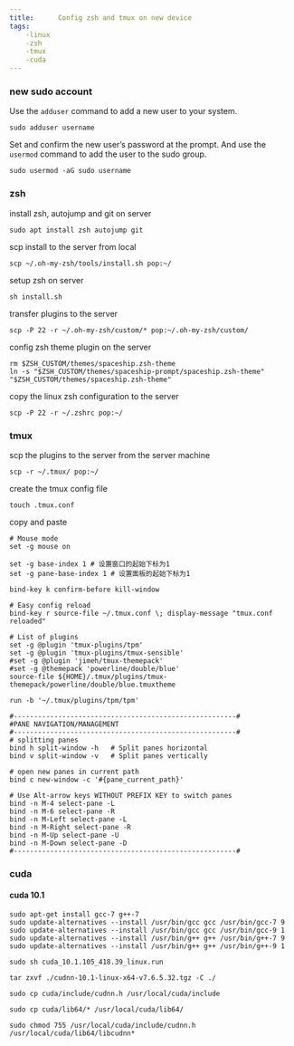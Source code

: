 ```yaml
---
title:      Config zsh and tmux on new device
tags:
    -linux
    -zsh
    -tmux
    -cuda
---
```

### new sudo account

Use the `adduser` command to add a new user to your system.

```
sudo adduser username
```

Set and confirm the new user’s password at the prompt. And use the `usermod` command to add the user to the sudo group.

```
sudo usermod -aG sudo username
```

### zsh

install zsh, autojump and git on server

```
sudo apt install zsh autojump git
```

scp install to the server from local

```
scp ~/.oh-my-zsh/tools/install.sh pop:~/
```

setup zsh on server

```
sh install.sh
```

transfer plugins to the server

```
scp -P 22 -r ~/.oh-my-zsh/custom/* pop:~/.oh-my-zsh/custom/
```

config zsh theme plugin on the server

```
rm $ZSH_CUSTOM/themes/spaceship.zsh-theme
ln -s "$ZSH_CUSTOM/themes/spaceship-prompt/spaceship.zsh-theme" "$ZSH_CUSTOM/themes/spaceship.zsh-theme"
```

copy the linux zsh configuration to the server

```
scp -P 22 -r ~/.zshrc pop:~/
```

### tmux

scp the plugins to the server from the server machine

```
scp -r ~/.tmux/ pop:~/
```

create the tmux config file

```
touch .tmux.conf
```

copy and paste

```
# Mouse mode
set -g mouse on

set -g base-index 1 # 设置窗口的起始下标为1
set -g pane-base-index 1 # 设置面板的起始下标为1

bind-key k confirm-before kill-window

# Easy config reload
bind-key r source-file ~/.tmux.conf \; display-message "tmux.conf reloaded"

# List of plugins
set -g @plugin 'tmux-plugins/tpm'
set -g @plugin 'tmux-plugins/tmux-sensible'
#set -g @plugin 'jimeh/tmux-themepack'
#set -g @themepack 'powerline/double/blue'
source-file ${HOME}/.tmux/plugins/tmux-themepack/powerline/double/blue.tmuxtheme

run -b '~/.tmux/plugins/tpm/tpm'

#-------------------------------------------------------#
#PANE NAVIGATION/MANAGEMENT
#-------------------------------------------------------#
# splitting panes
bind h split-window -h   # Split panes horizontal
bind v split-window -v   # Split panes vertically

# open new panes in current path
bind c new-window -c '#{pane_current_path}'

# Use Alt-arrow keys WITHOUT PREFIX KEY to switch panes
bind -n M-4 select-pane -L
bind -n M-6 select-pane -R
bind -n M-Left select-pane -L
bind -n M-Right select-pane -R
bind -n M-Up select-pane -U
bind -n M-Down select-pane -D
#-------------------------------------------------------#
```

### cuda

#### cuda 10.1

```
sudo apt-get install gcc-7 g++-7
sudo update-alternatives --install /usr/bin/gcc gcc /usr/bin/gcc-7 9
sudo update-alternatives --install /usr/bin/gcc gcc /usr/bin/gcc-9 1
sudo update-alternatives --install /usr/bin/g++ g++ /usr/bin/g++-7 9
sudo update-alternatives --install /usr/bin/g++ g++ /usr/bin/g++-9 1

sudo sh cuda_10.1.105_418.39_linux.run

tar zxvf ./cudnn-10.1-linux-x64-v7.6.5.32.tgz -C ./

sudo cp cuda/include/cudnn.h /usr/local/cuda/include

sudo cp cuda/lib64/* /usr/local/cuda/lib64/

sudo chmod 755 /usr/local/cuda/include/cudnn.h /usr/local/cuda/lib64/libcudnn*

```
